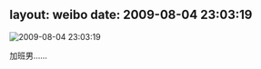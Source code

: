 layout: weibo
date: 2009-08-04 23:03:19
---
<meta name="referrer" content="no-referrer" />

<img src="/images/renren.ico" style="float: left;"/>2009-08-04 23:03:19

加班男……

